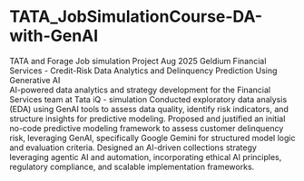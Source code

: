 # TATA_JobSimulationCourse-DA-with-GenAI
TATA and Forage Job simulation Project Aug 2025
Geldium Financial Services - Credit-Risk Data Analytics and Delinquency Prediction Using Generative AI  
AI-powered data analytics and strategy development for the Financial Services team at Tata iQ - simulation
Conducted exploratory data analysis (EDA) using GenAI tools to assess data quality, identify risk indicators, and structure insights for predictive modeling.
Proposed and justified an initial no-code predictive modeling framework to assess customer delinquency risk, leveraging GenAI, specifically Google Gemini for structured model logic and evaluation criteria.
Designed an AI-driven collections strategy leveraging agentic AI and automation, incorporating ethical AI principles, regulatory compliance, and scalable implementation frameworks.
